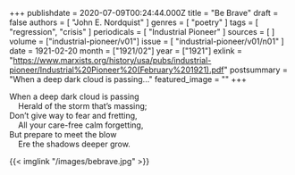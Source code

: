 +++
publishdate = 2020-07-09T00:24:44.000Z
title = "Be Brave"
draft = false
authors = [ "John E. Nordquist" ]
genres = [ "poetry" ]
tags = [ "regression", "crisis" ]
periodicals = [ "Industrial Pioneer" ]
sources = [ ]
volume = ["industrial-pioneer/v01"]
issue = [ "industrial-pioneer/v01/n01" ]
date = 1921-02-20
month = ["1921/02"]
year = ["1921"]
exlink = "https://www.marxists.org/history/usa/pubs/industrial-pioneer/Industrial%20Pioneer%20(February%201921).pdf"
postsummary = "When a deep dark cloud is passing..."
featured_image = ""
+++

When a deep dark cloud is passing\
&nbsp; &nbsp; Herald of the storm that’s massing;\
Don’t give way to fear and fretting,\
&nbsp; &nbsp; All your care-free calm forgetting,\
But prepare to meet the blow\
&nbsp; &nbsp; Ere the shadows deeper grow.


{{< imglink "/images/bebrave.jpg" >}}